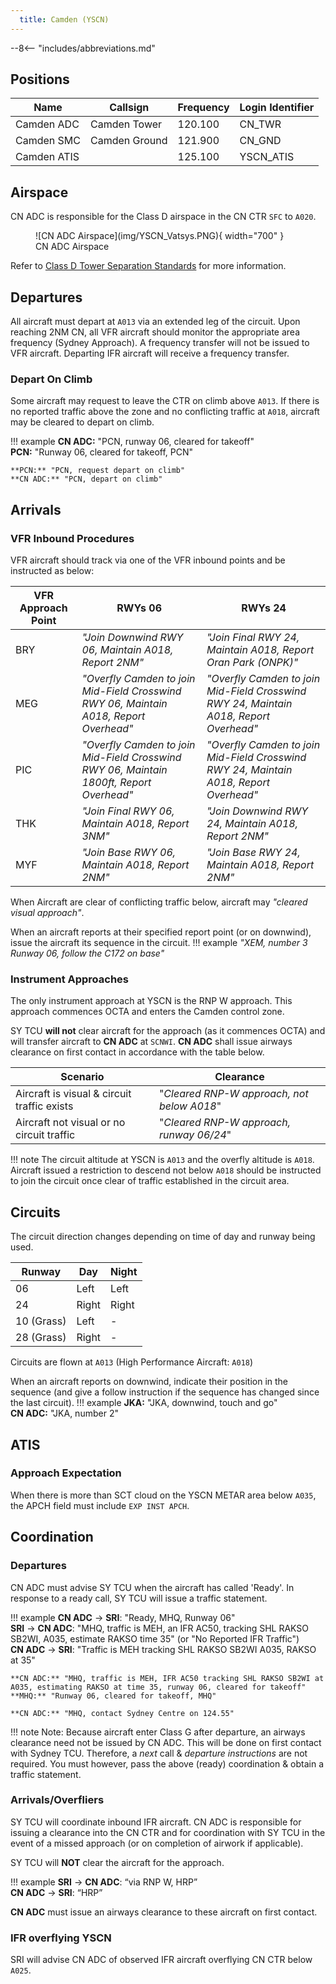 ```yaml
---
  title: Camden (YSCN)
---
```


--8<-- "includes/abbreviations.md"


## Positions
| Name               | Callsign       | Frequency        | Login Identifier                         |
| ------------------ | -------------- | ---------------- | ---------------------------------------- |
| Camden ADC | Camden Tower | 120.100          | CN_TWR                        |
| Camden SMC  | Camden Ground   | 121.900          | CN_GND                      |
| Camden ATIS        |                | 125.100          | YSCN_ATIS                                |

## Airspace
CN ADC is responsible for the Class D airspace in the CN CTR `SFC` to `A020`.

<figure markdown>
![CN ADC Airspace](img/YSCN_Vatsys.PNG){ width="700" }
<figcaption>CN ADC Airspace</figcaption>
</figure>  

Refer to [Class D Tower Separation Standards](../../../separation-standards/classd) for more information.

## Departures

All aircraft must depart at `A013` via an extended leg of the circuit.
Upon reaching 2NM CN, all VFR aircraft should monitor the appropriate area frequency (Sydney Approach). A frequency transfer will not be issued to VFR aircraft.
Departing IFR aircraft will receive a frequency transfer.

### Depart On Climb
Some aircraft may request to leave the CTR on climb above `A013`.  If there is no reported traffic above the zone and no conflicting traffic at `A018`, aircraft may be cleared to depart on climb.

!!! example
    **CN ADC:** "PCN, runway 06, cleared for takeoff"  
    **PCN:** "Runway 06, cleared for takeoff, PCN"  

    **PCN:** "PCN, request depart on climb"  
    **CN ADC:** "PCN, depart on climb"


## Arrivals
### VFR Inbound Procedures
VFR aircraft should track via one of the VFR inbound points and be instructed as below:

| VFR Approach Point | RWYs 06  | RWYs 24 |
| ----------------| --------- | ---------- |
| BRY    | *"Join Downwind RWY 06, Maintain A018, Report 2NM"*     | *"Join Final RWY 24, Maintain A018, Report Oran Park (ONPK)"*       |
| MEG  | *"Overfly Camden to join Mid-Field Crosswind RWY 06, Maintain A018, Report Overhead"*      | *"Overfly Camden to join Mid-Field Crosswind RWY 24, Maintain A018, Report Overhead"*       |
| PIC   | *"Overfly Camden to join Mid-Field Crosswind RWY 06, Maintain 1800ft, Report Overhead"*      | *"Overfly Camden to join Mid-Field Crosswind RWY 24, Maintain A018, Report Overhead"*       |
| THK  | *"Join Final RWY 06, Maintain A018, Report 3NM"*    | *"Join Downwind RWY 24, Maintain A018, Report 2NM"*      |
| MYF   | *"Join Base RWY 06, Maintain A018, Report 2NM"*      | *"Join Base RWY 24, Maintain A018, Report 2NM"*       |

When Aircraft are clear of conflicting traffic below, aircraft may *"cleared visual approach"*.

When an aircraft reports at their specified report point (or on downwind), issue the aircraft its sequence in the circuit.
!!! example
    *"XEM, number 3 Runway 06, follow the C172 on base"*

### Instrument Approaches
The only instrument approach at YSCN is the RNP W approach.  This approach commences OCTA and enters the Camden control zone.  

SY TCU **will not** clear aircraft for the approach (as it commences OCTA) and will transfer aircraft to **CN ADC** at `SCNWI`.  **CN ADC** shall issue airways clearance on first contact in accordance with the table below.  

| Scenario | Clearance |
| -------- | --------- |
| Aircraft is visual & circuit traffic exists | "*Cleared RNP-W approach, not below A018*" |
| Aircraft not visual or no circuit traffic | "*Cleared RNP-W approach, runway 06/24*" |

!!! note
    The circuit altitude at YSCN is `A013` and the overfly altitude is `A018`.  Aircraft issued a restriction to descend not below `A018` should be instructed to join the circuit once clear of traffic established in the circuit area.

## Circuits
The circuit direction changes depending on time of day and runway being used.

| Runway | Day  | Night |
| ----------------| --------- | ---------- |
| 06    | Left       | Left        |
| 24   | Right | Right  |
| 10 (Grass) | Left | - |
| 28 (Grass) | Right | - |

Circuits are flown at `A013` (High Performance Aircraft: `A018`)

When an aircraft reports on downwind, indicate their position in the sequence (and give a follow instruction if the sequence has changed since the last circuit).
!!! example
    **JKA:** "JKA, downwind, touch and go"  
    **CN ADC:** "JKA, number 2"

## ATIS
### Approach Expectation
When there is more than SCT cloud on the YSCN METAR area below `A035`, the APCH field must include `EXP INST APCH`.

## Coordination

### Departures
CN ADC must advise SY TCU when the aircraft has called 'Ready'. In response to a ready call, SY TCU will issue a traffic statement.

!!! example
    <span class="hotline">**CN ADC** -> **SRI**</span>: "Ready, MHQ, Runway 06"  
    <span class="hotline">**SRI** -> **CN ADC**</span>: "MHQ, traffic is MEH, an IFR AC50, tracking SHL RAKSO SB2WI, A035, estimate RAKSO time 35" (or "No Reported IFR Traffic")  
    <span class="hotline">**CN ADC** -> **SRI**</span>: "Traffic is MEH tracking SHL RAKSO SB2WI A035, RAKSO at 35"  
    
    **CN ADC:** "MHQ, traffic is MEH, IFR AC50 tracking SHL RAKSO SB2WI at A035, estimating RAKSO at time 35, runway 06, cleared for takeoff"  
    **MHQ:** "Runway 06, cleared for takeoff, MHQ"
      
    **CN ADC:** "MHQ, contact Sydney Centre on 124.55"  

!!! note
    Note: Because aircraft enter Class G after departure, an airways clearance need not be issued by CN ADC. This will be done on first contact with Sydney TCU.
    Therefore, a *next* call & *departure instructions* are not required. You must however, pass the above (ready) coordination & obtain a traffic statement.

### Arrivals/Overfliers
SY TCU will coordinate inbound IFR aircraft. CN ADC is responsible for issuing a clearance into the CN CTR and for coordination with SY TCU in the event of a missed approach (or on completion of airwork if applicable).

SY TCU will **NOT** clear the aircraft for the approach.

!!! example
    <span class="hotline">**SRI** -> **CN ADC**</span>: “via RNP W, HRP”  
    <span class="hotline">**CN ADC** -> **SRI**</span>: “HRP”   

**CN ADC** must issue an airways clearance to these aircraft on first contact.

### IFR overflying YSCN
SRI will advise CN ADC of observed IFR aircraft overflying CN CTR below `A025`.